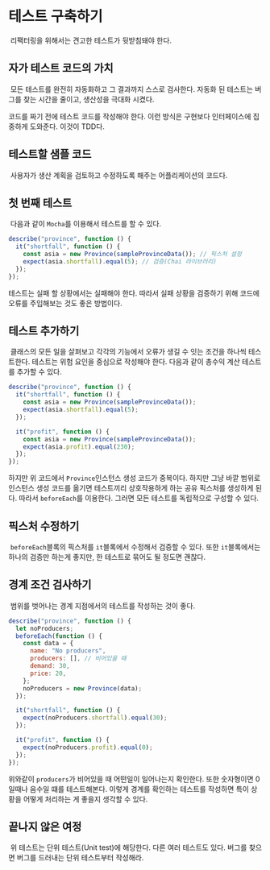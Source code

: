 # 테스트 구축하기

&nbsp;리팩터링을 위해서는 견고한 테스트가 뒷받침돼야 한다.

## 자가 테스트 코드의 가치

&nbsp;모든 테스트를 완전히 자동화하고 그 결과까지 스스로 검사한다. 자동화 된 테스트는 버그를 찾는 시간을 줄이고, 생산성을 극대화 시켰다.

코드를 짜기 전에 테스트 코드를 작성해야 한다. 이런 방식은 구현보다 인터페이스에 집중하게 도와준다. 이것이 TDD다.

## 테스트할 샘플 코드

&nbsp;사용자가 생산 계획을 검토하고 수정하도록 해주는 어플리케이션의 코드다.

## 첫 번째 테스트

&nbsp;다음과 같이 `Mocha`를 이용해서 테스트를 할 수 있다.

```javascript
describe("province", function () {
  it("shortfall", function () {
    const asia = new Province(sampleProvinceData()); // 픽스처 설정
    expect(asia.shortfall).equal(5); // 검증(Chai 라이브러리)
  });
});
```

테스트는 실패 할 상황에서는 실패해야 한다. 따라서 실패 상황을 검증하기 위해 코드에 오류를 주입해보는 것도 좋은 방법이다.

## 테스트 추가하기

&nbsp;클래스의 모든 일을 살펴보고 각각의 기능에서 오류가 생길 수 잇는 조건을 하나씩 테스트한다. 테스트는 위험 요인을 중심으로 작성해야 한다. 다음과 같이 총수익 계산 테스트를 추가할 수 있다.

```javascript
describe("province", function () {
  it("shortfall", function () {
    const asia = new Province(sampleProvinceData());
    expect(asia.shortfall).equal(5);
  });

  it("profit", function () {
    const asia = new Province(sampleProvinceData());
    expect(asia.profit).equal(230);
  });
});
```

하지만 위 코드에서 `Province`인스턴스 생성 코드가 중복이다. 하지만 그냥 바깥 범위로 인스턴스 생성 코드를 옮기면 테스트끼리 상호작용하게 하는 공유 픽스처를 생성하게 된다. 따라서 `beforeEach`를 이용한다. 그러면 모든 테스트를 독립적으로 구성할 수 있다.

## 픽스처 수정하기

&nbsp;`beforeEach`블록의 픽스처를 `it`블록에서 수정해서 검증할 수 있다. 또한 `it`블록에서는 하나의 검증만 하는게 좋지만, 한 테스트로 묶어도 될 정도면 괜찮다.

## 경계 조건 검사하기

&nbsp;범위를 벗어나는 경계 지점에서의 테스트를 작성하는 것이 좋다.

```javascript
describe("province", function () {
  let noProducers;
  beforeEach(function () {
    const data = {
      name: "No producers",
      producers: [], // 비어있을 때
      demand: 30,
      price: 20,
    };
    noProducers = new Province(data);
  });

  it("shortfall", function () {
    expect(noProducers.shortfall).equal(30);
  });

  it("profit", function () {
    expect(noProducers.profit).equal(0);
  });
});
```

위와같이 `producers`가 비어있을 때 어떤일이 일어나는지 확인한다. 또한 숫자형이면 0일때나 음수일 떄를 테스트해본다. 이렇게 경계를 확인하는 테스트를 작성하면 특이 상황을 어떻게 처리하는 게 좋을지 생각할 수 있다.

## 끝나지 않은 여정

&nbsp;위 테스트는 단위 테스트(Unit test)에 해당한다. 다른 여러 테스트도 있다. 버그를 찾으면 버그를 드러내는 단위 테스트부터 작성해라.
